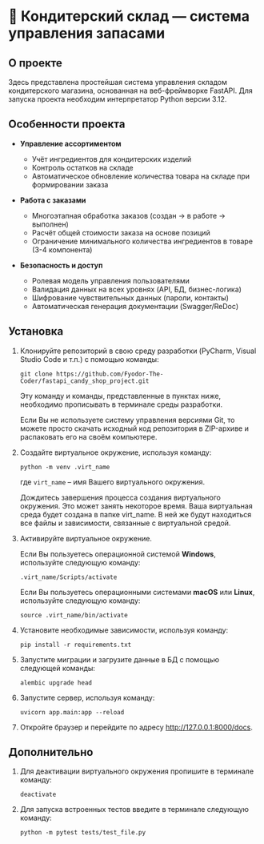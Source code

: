 # 🍰 Кондитерский склад — система управления запасами

## О проекте
Здесь представлена простейшая система управления складом кондитерского магазина, основанная на веб-фреймворке FastAPI. Для запуска проекта необходим интерпретатор Python версии 3.12.

## Особенности проекта
- **Управление ассортиментом**
  - Учёт ингредиентов для кондитерских изделий
  - Контроль остатков на складе
  - Автоматическое обновление количества товара на складе при формировании заказа

- **Работа с заказами**
  - Многоэтапная обработка заказов (создан → в работе → выполнен)
  - Расчёт общей стоимости заказа на основе позиций
  - Ограничение минимального количества ингредиентов в товаре (3-4 компонента)

- **Безопасность и доступ**
  - Ролевая модель управления пользователями
  - Валидация данных на всех уровнях (API, БД, бизнес-логика)
  - Шифрование чувствительных данных (пароли, контакты)
  - Автоматическая генерация документации (Swagger/ReDoc)

## Установка

1) Клонируйте репозиторий в свою среду разработки (PyCharm, Visual Studio Code и т.п.) с помощью команды:
    ```
    git clone https://github.com/Fyodor-The-Coder/fastapi_candy_shop_project.git
    ```
    Эту команду и команды, представленные в пунктах ниже, необходимо прописывать в терминале среды разработки.

    Если Вы не используете систему управления версиями Git, то можете просто скачать исходный код репозитория в ZIP-архиве и распаковать его на своём компьютере.

2) Создайте виртуальное окружение, используя команду:
    ```
    python -m venv .virt_name
    ```
    где `virt_name` – имя Вашего виртуального окружения.

   Дождитесь завершения процесса создания виртуального окружения. Это может занять некоторое время.
   Ваша виртуальная среда будет создана в папке virt_name. В ней же будут находиться все файлы и зависимости, связанные с виртуальной средой.
   
3) Активируйте виртуальное окружение.

   Если Вы пользуетесь операционной системой **Windows**, используйте следующую команду:
   ```
   .virt_name/Scripts/activate
   ```
   Если Вы пользуетесь операционными системами **macOS** или **Linux**, используйте следующую команду:
   ```
   source .virt_name/bin/activate
   ```
4) Установите необходимые зависимости, используя команду:
   ```
   pip install -r requirements.txt
   ```
5) Запустите миграции и загрузите данные в БД с помощью следующей команды:
   ```
   alembic upgrade head
   ```    
6) Запустите сервер, используя команду:
   ```
   uvicorn app.main:app --reload
   ```
7) Откройте браузер и перейдите по адресу http://127.0.0.1:8000/docs. 

## Дополнительно
1) Для деактивации виртуального окружения пропишите в терминале команду:
   ```
   deactivate
   ```
2) Для запуска встроенных тестов введите в терминале следующую команду:
   ```
   python -m pytest tests/test_file.py
   ```
